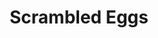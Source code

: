 ---
title: Scrambled Eggs
layout: deck
era: RS-PK
description: My first dip into the EX Series (RS-PK) format with a classic list
links:
  - href: https://jklaczpokemon.com/ex-decks/#scrambled-eggs
    title: Jason Klaczynski blog
cards:
  pokemon:
    - name: Exeggcute
      set: HP
      number: 65
      quantity: 3
    - name: Exeggcute
      set: RG
      number: 33
      quantity: 1
    - name: Exeggutor
      set: RG
      number: 5
      quantity: 4
    - name: Voltorb
      set: HL
      number: 80
      quantity: 3
    - name: Electrode ex
      set: RG
      number: 107
      quantity: 3
  trainers:
    - name: Magnetic Storm
      set: HL
      number: 91
      quantity: 1
    - name: Rocket's Admin.
      set: TRR
      number: 86
      quantity: 4
    - name: TV Reporter
      set: DR
      number: 88
      quantity: 4
    - name: Professor Elm's Training Method
      set: UF
      number: 89
      quantity: 3
    - name: Castaway
      set: CG
      number: 72
      quantity: 3
    - name: Cessation Crystal
      set: CG
      number: 74
      quantity: 4
    - name: Pow! Hand Extension
      set: TRR
      number: 85
      quantity: 4
    - name: Great Ball
      set: RG
      number: 92
      quantity: 3
    - name: Poke Ball
      set: RG
      number: 95
      quantity: 2
    - name: Windstorm
      set: CG
      number: 85
      quantity: 2
    - name: Energy Root
      set: UF
      number: 83
      quantity: 1
  energy:
    - name: Psychic Energy
      set: RS
      number: 107
      quantity: 3
    - name: Lightning Energy
      set: RS
      number: 109
      quantity: 2
    - name: Scramble Energy
      set: DX
      number: 95
      quantity: 4
    - name: Double Rainbow Energy
      set: CG
      number: 88
      quantity: 3
    - name: Heal Energy
      set: DX
      number: 94
      quantity: 3
---